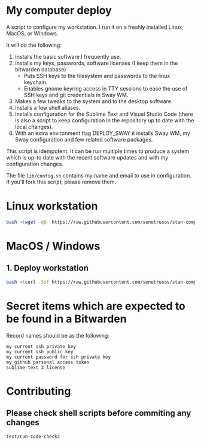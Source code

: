 # My computer deploy

A script to configure my workstation. I run it on a freshly installed Linux, MacOS, or Windows.

It will do the following:

1. Installs the basic software I frequently use.
2. Installs my keys, passwords, software licenses (I keep them in the bitwarden database)
	* Puts SSH keys to the filesystem and passwords to the linux keychain.
	* Enables gnome keyring access in TTY sessions to ease the use of SSH keys and git credentials in Sway WM.
3. Makes a few tweaks to the system and to the desktop software.
4. Installs a few shell aliases.
5. Installs configuration for the Sublime Text and Visual Studio Code (there is also a script to keep configuration in the repository up to date with the local changes).
6. With an extra environment flag DEPLOY_SWAY it installs Sway WM, my Sway configuration and few related software packages.

This script is idempotent. It can be run multiple times to produce a system which is up-to date with the recent software updates and with my configuration changes.

The file ``lib/config.sh`` contains my name and email to use in configuration. If you'll fork this script, please remove them.

# Linux workstation

```sh
bash <(wget -qO- https://raw.githubusercontent.com/senotrusov/stan-computer-deploy/master/deploy.sh)
```

# MacOS / Windows

## 1. Deploy workstation
```sh
bash <(curl -Ssf https://raw.githubusercontent.com/senotrusov/stan-computer-deploy/master/deploy.sh)
```

# Secret items which are expected to be found in a Bitwarden

Record names should be as the following:

```
my current ssh private key
my current ssh public key
my current password for ssh private key
my github personal access token
sublime text 3 license
```

# Contributing

## Please check shell scripts before commiting any changes
```sh
test/run-code-checks
```
